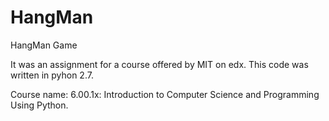 # HangMan
HangMan Game

It was an assignment for a course offered by MIT on edx. This code was written in pyhon 2.7.

Course name:  6.00.1x: Introduction to Computer Science and Programming Using Python.
